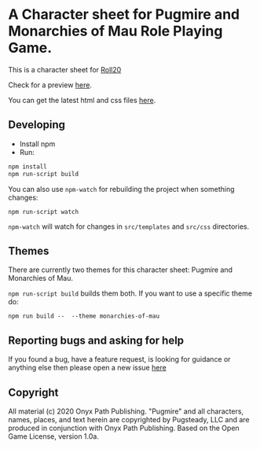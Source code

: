 # A Character sheet for Pugmire and Monarchies of Mau Role Playing Game.

This is a character sheet for [Roll20](https://roll20.net/)

Check for a preview [here](preview.png).

You can get the latest html and css files [here](https://github.com/IuryAlves/realms-of-pugmire-character-sheet/tree/master/dist).


## Developing

* Install npm
* Run:

```sh
npm install
npm run-script build
```

You can also use `npm-watch` for rebuilding the project when something changes:

```
npm run-script watch
```

`npm-watch` will watch for changes in `src/templates` and `src/css` directories.


## Themes

There are currently two themes for this character sheet: Pugmire and Monarchies of Mau.

`npm run-script build` builds them both. If you want to use a specific theme do:

`npm run build --  --theme monarchies-of-mau`


## Reporting bugs and asking for help

If you found a bug, have a feature request, is looking for guidance or anything else then please open a new issue [here](https://github.com/IuryAlves/realms-of-pugmire-character-sheet/issues/new)


## Copyright

All material (c) 2020 Onyx Path Publishing. "Pugmire" and all characters, names, places, and text herein are copyrighted by Pugsteady, LLC and are produced in conjunction with Onyx Path Publishing. Based on the Open Game License, version 1.0a.

